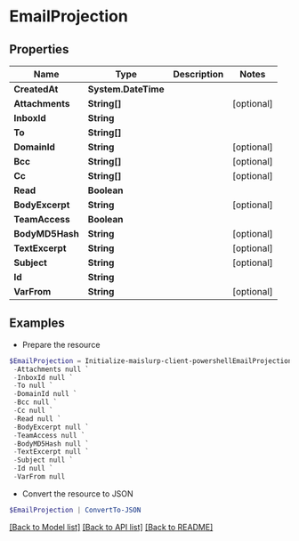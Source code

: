 # EmailProjection
## Properties

Name | Type | Description | Notes
------------ | ------------- | ------------- | -------------
**CreatedAt** | **System.DateTime** |  | 
**Attachments** | **String[]** |  | [optional] 
**InboxId** | **String** |  | 
**To** | **String[]** |  | 
**DomainId** | **String** |  | [optional] 
**Bcc** | **String[]** |  | [optional] 
**Cc** | **String[]** |  | [optional] 
**Read** | **Boolean** |  | 
**BodyExcerpt** | **String** |  | [optional] 
**TeamAccess** | **Boolean** |  | 
**BodyMD5Hash** | **String** |  | [optional] 
**TextExcerpt** | **String** |  | [optional] 
**Subject** | **String** |  | [optional] 
**Id** | **String** |  | 
**VarFrom** | **String** |  | [optional] 

## Examples

- Prepare the resource
```powershell
$EmailProjection = Initialize-maislurp-client-powershellEmailProjection  -CreatedAt null `
 -Attachments null `
 -InboxId null `
 -To null `
 -DomainId null `
 -Bcc null `
 -Cc null `
 -Read null `
 -BodyExcerpt null `
 -TeamAccess null `
 -BodyMD5Hash null `
 -TextExcerpt null `
 -Subject null `
 -Id null `
 -VarFrom null
```

- Convert the resource to JSON
```powershell
$EmailProjection | ConvertTo-JSON
```

[[Back to Model list]](../README#documentation-for-models) [[Back to API list]](../README#documentation-for-api-endpoints) [[Back to README]](../README)

